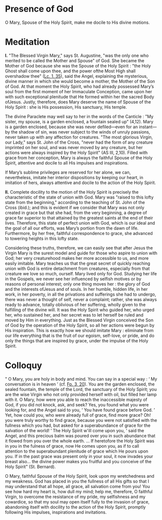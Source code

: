 # Presence of God

O Mary, Spouse of the Holy Spirit, make me docile to His divine motions.

# Meditation

**I.** "The Blessed Virgin Mary," says St. Augustine, "was the only one who merited to be called the Mother and Spouse" of God. She became the Mother of God because she was the Spouse of the Holy Spirit : "the Holy Ghost shall come upon thee, and the power ofthe Most High shall overshadow thee" ([Lc. 1, 35](https://vulgata.online/bible/Lc.1?ed=DR2&vfn=DR2.Lc.1.35:vs)), said the Angel, explaining the mysterious, divine manner in which she would become a mother, the Mother of the Son of God. At that moment the Holy Spirit, who had already possessed Mary’s soul from the first moment of her Immaculate Conception, came upon her with such exceptional plenitude that He formed within her the sacred Body ofJesus. Justly, therefore, does Mary deserve the name of Spouse of the Holy Spirit : she is His possession, His sanctuary, His temple.

The divine Paraclete may well say to her in the words of the Canticle : "My sister, my spouse, is a garden enclosed, a fountain sealed up" (4,12). Mary is a garden enclosed, because she was never defiled—even for an instant—by the shadow of sin, was never subject to the winds of unruly passions, never taken up with any affection for creatures. "The most glorious Virgin, our Lady," says St. John of the Cross, "never had the form of any creature imprinted on her soul, and was never moved by any creature, but her actions were always inspired by the Holy Spirit" (AS III, 2,10). Filled with grace from her conception, Mary is always the faithful Spouse of the Holy Spirit, attentive and docile to all His impulses and inspirations.

If Mary’s sublime privileges are reserved for her alone, we can, nevertheless, imitate her interior dispositions by keeping our heart, in imitation of hers, always attentive and docile to the action of the Holy Spirit.

**II.** Complete docility to the motion of the Holy Spirit is precisely the characteristic of the state of union with God. Mary was "raised to this lofty state from the beginning," according to the teaching of St. John of the Cross (ibid.); and this is evident if we consider that Mary was not only created in grace but that she had, from the very beginning, a degree of grace far superior to that attained by the greatest saints at the end of their lives. Therefore, this state of perfect union with God, which is our ideal and the goal of all our efforts, was Mary’s portion from the dawn of life. Furthermore, by her free, faithful correspondence to grace, she advanced to towering heights in this lofty state.

Considering these truths, therefore, we can easily see that after Jesus the Virgin Mary is the surest model and guide for those who aspire to union with God; her very creaturehood makes her more accessible to us, and more easily imitable. Mary teaches us that the great secret of quickly reaching union with God is entire detachment from creatures, especially from that creature we love so much, ourself. Mary lived only for God. Studying her life in the Gospels, we never see her influenced by selfish motives or by reasons of personal interest; only one thing moves her : the glory of God and the interests ofJesus and of souls. In her humble, hidden life, in her work, in her poverty, in all the privations and sufferings she had to undergo, there was never a thought of self, never a complaint; rather, she was always ready to advance, totally oblivious of her suffering, wholly given to the fulfilling of the divine will. It was the Holy Spirit who guided her, who urged her, who sustained her, and her secret was to let herself be ruled and moved by Him in everything. Just as the Blessed Virgin conceived the Son of God by the operation of the Holy Spirit, so all her actions were begun by His inspiration. This is exactly how we should imitate Mary : eliminate from our life everything that is the fruit of our egoism, self-love, or pride, and do only the things that are inspired by grace, under the impulse of the Holy Spirit.

# Colloquy

" O Mary, you are holy in body and mind. You can say in a special way : ‘ My conversation is in heaven ’ (cf. [Fp. 3, 20](https://vulgata.online/bible/BBB.3?ed=DR2&vfn=DR2.BBB.3.20:vs)). You are the garden enclosed, the sealed fountain, the temple of the Lord, the sanctuary of the Holy Spirit; you are the wise Virgin who not only provided herself with oil, but filled her lamp with it. O Mary, how were you able to reach the inaccessible majesty of God, if you did not knock, ask, and seek? Yes, you found what you were looking for, and the Angel said to you, ‘ You have found grace before God. ’ Yet, how could you, who were already full of grace, find more grace? Oh! you were truly worthy to find grace, because you were not satisfied with the fullness which you had, but asked for a superabundance of grace for the salvation of the world! ‘ The Holy Spirit w'ill come upon you, ’ said the Angel, and this precious balm was poured over you in such abundance that it flowed from you over the whole earth. ... If heretofore the Holy Spirit was in you in the fulness of grace, now He comes upon you, as if to call attention to the superabundant plenitude of grace which He pours upon you. If in the past grace was present only in your soul, it now invades your breast also... the divine power makes you fruitful and you conceive of the Holy Spirit" (St. Bernard).

O Mary, faithful Spouse of the Holy Spirit, look upon my wretchedness and my weakness. God has placed in you the fullness of all His gifts so that I may understand that all hope, all grace, all salvation come from you! You see how hard my heart is, how dull my mind; help me, therefore, O faithful Virgin, to overcome the resistance of my pride, my selfishness and my cowardice, so that my soul may open itself fully to the invasion of grace, abandoning itself with docility to the action of the Holy Spirit, promptly following His impulses, inspirations and invitations.
